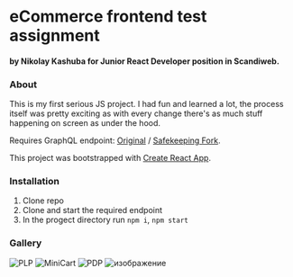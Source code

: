 # eCommerce frontend test assignment
#### by Nikolay Kashuba for Junior React Developer position in Scandiweb.

### About
This is my first serious JS project. I had fun and learned a lot, the process itself was pretty exciting as with every change there's as much stuff happening on screen as under the hood.

Requires GraphQL endpoint: [Original](https://github.com/scandiweb/junior-react-endpoint) / [Safekeeping Fork](https://github.com/reepotah/junior-react-endpoint).

This project was bootstrapped with [Create React App](https://github.com/facebook/create-react-app).

### Installation

1. Clone repo
2. Clone and start the required endpoint
3. In the progect directory run `npm i`, `npm start`

### Gallery
![PLP](https://user-images.githubusercontent.com/45051999/171433801-0cef8f57-0f8d-45ce-ba75-b56eb91bc575.png)
![MiniCart](https://user-images.githubusercontent.com/45051999/171433233-30e2148d-e682-4fa5-9392-3997b6b4fe5e.png)
![PDP](https://user-images.githubusercontent.com/45051999/171433040-9ef1e396-5bf8-4002-9f5a-9f7ff367e57b.png)
![изображение](https://user-images.githubusercontent.com/45051999/171433396-e7295e68-c2fb-475a-ba59-46f5dcb15c95.png)
